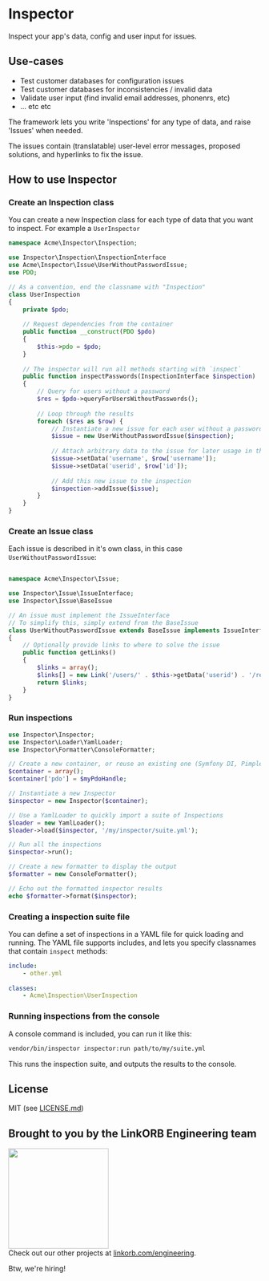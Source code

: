 # Inspector

Inspect your app's data, config and user input for issues.

## Use-cases

* Test customer databases for configuration issues
* Test customer databases for inconsistencies / invalid data
* Validate user input (find invalid email addresses, phonenrs, etc)
* ... etc etc

The framework lets you write 'Inspections' for any type of data, and raise 'Issues' when needed.

The issues contain (translatable) user-level error messages, proposed solutions, and hyperlinks to fix the issue.

## How to use Inspector

### Create an Inspection class

You can create a new Inspection class for each type of data that you want to inspect. For example a `UserInspector`

```php
namespace Acme\Inspector\Inspection;

use Inspector\Inspection\InspectionInterface
use Acme\Inspector\Issue\UserWithoutPasswordIssue;
use PDO;

// As a convention, end the classname with "Inspection"
class UserInspection
{
    private $pdo;
    
    // Request dependencies from the container
    public function __construct(PDO $pdo)
    {
        $this->pdo = $pdo;
    }
    
    // The inspector will run all methods starting with `inspect`
    public function inspectPasswords(InspectionInterface $inspection)
    {
        // Query for users without a password
        $res = $pdo->queryForUsersWithoutPasswords();
        
        // Loop through the results
        foreach ($res as $row) {
            // Instantiate a new issue for each user without a password
            $issue = new UserWithoutPasswordIssue($inspection);
            
            // Attach arbitrary data to the issue for later usage in the templates
            $issue->setData('username', $row['username']);
            $issue->setData('userid', $row['id']);
            
            // Add this new issue to the inspection
            $inspection->addIssue($issue);
        }
    }
}
```

### Create an Issue class

Each issue is described in it's own class, in this case `UserWithoutPasswordIssue`:

```php

namespace Acme\Inspector\Issue;

use Inspector\Issue\IssueInterface;
use Inspector\Issue\BaseIssue

// An issue must implement the IssueInterface
// To simplify this, simply extend from the BaseIssue
class UserWithoutPasswordIssue extends BaseIssue implements IssueInterface
{
    // Optionally provide links to where to solve the issue
    public function getLinks()
    {   
        $links = array();
        $links[] = new Link('/users/' . $this->getData('userid') . '/resetpassword', 'Reset password');
        return $links;
    }
}
```

### Run inspections


```php
use Inspector\Inspector;
use Inspector\Loader\YamlLoader;
use Inspector\Formatter\ConsoleFormatter;

// Create a new container, or reuse an existing one (Symfony DI, Pimple, etc)
$container = array(); 
$container['pdo'] = $myPdoHandle;

// Instantiate a new Inspector
$inspector = new Inspector($container);

// Use a YamlLoader to quickly import a suite of Inspections
$loader = new YamlLoader();
$loader->load($inspector, '/my/inspector/suite.yml');

// Run all the inspections
$inspector->run();

// Create a new formatter to display the output
$formatter = new ConsoleFormatter();

// Echo out the formatted inspector results
echo $formatter->format($inspector);
```

### Creating a inspection suite file

You can define a set of inspections in a YAML file for quick loading and running.
The YAML file supports includes, and lets you specify classnames that contain `inspect` methods:

```yaml
include:
    - other.yml
    
classes:
    - Acme\Inspection\UserInspection
```

### Running inspections from the console

A console command is included, you can run it like this:

```bash
vendor/bin/inspector inspector:run path/to/my/suite.yml
```

This runs the inspection suite, and outputs the results to the console.


## License

MIT (see [LICENSE.md](LICENSE.md))

## Brought to you by the LinkORB Engineering team

<img src="http://www.linkorb.com/d/meta/tier1/images/linkorbengineering-logo.png" width="200px" /><br />
Check out our other projects at [linkorb.com/engineering](http://www.linkorb.com/engineering).

Btw, we're hiring!
